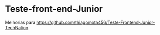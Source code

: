 # Teste-front-end-Junior
Melhorias para https://github.com/thiagomota456/Teste-Frontend-Junior-TechNation
